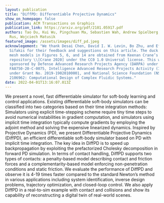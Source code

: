 ```yaml
---
layout: publication
title: "DiffPD: Differentiable Projective Dynamics"
show_on_homepage: false
publication: ACM Transactions on Graphics
publication_link: https://arxiv.org/pdf/2101.05917.pdf
authors: Tao Du, Kui Wu, Pingchuan Ma, Sebastien Wah, Andrew Spielberg, Daniela
  Rus, Wojciech Matusik
featured_image: /assets/images/diff_pd.jpeg
acknowlegement: "We thank Desai Chen, David I. W. Levin, Bo Zhu, and Eftychios
  Sifakis for their feedback and suggestions on this article. The duck and cow
  mesh models in Figures 5, 6, and 14 are obtained from Keenan Crane’s 3D model
  repository \\[Crane 2020] under the CC0 1.0 Universal license. This work is
  sponsored by Defense Advanced Research Projects Agency (DARPA) under Grant No.
  FA8750-20-C-0075, Intelligence Advanced Research Projects Activity (IARPA)
  under Grant No. 2019-19020100001, and National Science Foundation (NSF) Award
  2106962: Computational Design of Complex Fluidic Systems."
date: 2022-04-01T13:16:07.013Z
---
```

We present a novel, fast differentiable simulator for soft-body learning and control applications. Existing differentiable soft-body simulators can be classified into two categories based on their time integration methods: Simulators using explicit time-stepping scheme require tiny time steps to avoid numerical instabilities in gradient computation, and simulators using implicit time integration typically compute gradients by employing the adjoint method and solving the expensive linearized dynamics. Inspired by Projective Dynamics (PD), we present Differentiable Projective Dynamics (DiffPD), an efficient differentiable soft-body simulator based on PD with implicit time integration. The key idea in DiffPD is to speed up backpropagation by exploiting the prefactorized Cholesky decomposition in forward PD simulation. In terms of contact handling, DiffPD supports two types of contacts: a penalty-based model describing contact and friction forces and a complementarity-based model enforcing non-penetration conditions and static friction. We evaluate the performance of DiffPD and observe it is 4-19 times faster compared to the standard Newton’s method in various applications including system identification, inverse design problems, trajectory optimization, and closed-loop control. We also apply DiffPD in a real-to-sim example with contact and collisions and show its capability of reconstructing a digital twin of real-world scenes.
